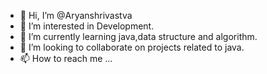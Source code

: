 - 👋 Hi, I’m @Aryanshrivastva
- 👀 I’m interested in Development. 
- 🌱 I’m currently learning java,data structure and algorithm. 
- 💞️ I’m looking to collaborate on projects related to java. 
- 📫 How to reach me ...

<!---
Aryanshri29/Aryanshri29 is a ✨ special ✨ repository because its `README.md` (this file) appears on your GitHub profile.
You can click the Preview link to take a look at your changes.
--->
